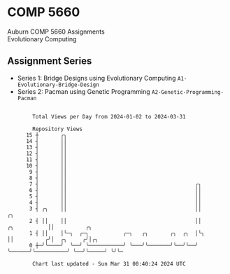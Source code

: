 # COMP 5660
Auburn COMP 5660 Assignments  
Evolutionary Computing

## Assignment Series
- Series 1: Bridge Designs using Evolutionary Computing `A1-Evolutionary-Bridge-Design`
- Series 2: Pacman using Genetic Programming `A2-Genetic-Programming-Pacman`

```

        Total Views per Day from 2024-01-02 to 2024-03-31

        Repository Views
      15 ┼       ╭╮
      14 ┤       ││
      13 ┤       ││
      12 ┤       ││
      11 ┤       ││
      10 ┤       ││
       9 ┤       ││
       8 ┤       ││
       7 ┤       ││                                         ╭╮
       6 ┤       ││                                         ││
       5 ┤       ││                                         ││
       4 ┤       ││                                         ││
       3 ┤ ╭╮    ││                                         ││                    ╭╮
       2 ┤ ││    ││                                         ││       ╭╮           ││          ╭╮
       1 ┤ ││    │╰─╮  ╭─╮           ╭─╮   ╭╮       ╭╮  ╭╮  │╰╮      ││          ╭╯│  ╭╮     ╭╯│╭╮
       0 ┼─╯╰────╯  ╰──╯ ╰───────────╯ ╰───╯╰───────╯╰──╯╰──╯ ╰──────╯╰──────────╯ ╰──╯╰─────╯ ╰╯╰─

        Chart last updated - Sun Mar 31 00:40:24 2024 UTC
        
```
